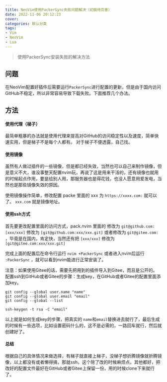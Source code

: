 ```yaml
---
title: NeoVim使用PackerSync失败问题解决（初稿待完善）
date: 2022-11-06 20:12:23
cover: 
categories: 默认分类
tags:
- Vim
- NeoVim
- Lua
---
```


> 使用PackerSync安装失败的解决方法

<!--more-->

## 问题

在NeoVim配置好插件后需要运行`PackerSync`进行配置的更新，但是由于国内访问GitHub不稳定，所以非常容易导致下载失败。下面推荐几个办法。

## 方法

#### 使用代理（梯子）

最简单粗暴的办法就是使用代理来提高对GitHub的访问稳定性以及速度，简单快速实用，但是梯子不是每个人都有。
对于梯子不便透露，自己找。

#### 使用镜像

虽然有人做过插件的一些镜像，但是都已经失效，当然也可以自己来制作镜像，但是意义不大，谁没事整天配置nvim玩，再说了这是用来干活的，还有镜像也就用的时候起点作用，要是给别人用，那服务器也是得花钱，也没人愿意用爱发电，当然也是那些镜像失效的原因。

使用镜像操作简单，修改配置  packe  里面的  xxx 为 `https://xxxx.com:` 就可以了。 `xxx.com` 就是镜像地址。

#### 使用ssh方式

首先要更改配置里面的访问方式，pack.nvim 里面的 修改为 `git@github.com:`  `[xxx/xxx]` 修改为 `[git@github.com:xxx/xxx.git]`
或者修改为 `git@gitee.com:`  ，毕竟是在国内，肯定快，当然还有把  `[xxx/xxx]`  修改为  `[git@gitee.com:xxx/xxx.git]`

完成上面的配置后在命令行运行 `nvim +PackerSync` 或者进入nvim后运行 `:PackerSync` ，就可以看到nvim能进行正常安装了。

注意：如果使用Gitee的话，需要先把用到的插件导入到Gitee，而且是公开的。
配置ssh到GitHub或者Gitee的步骤：生成key，在GitHub或者Gitee的配置里面添加key。

```
git config --global user.name "name"
git config --global user.email "email"
git config --global --list

ssh-keygen -t rsa -C "email"
```

以上就是如何生成key的步骤，把真实的 `name`和`email`替换进去就行了，最后生成的时候有一些选项，比如设置密码什么的，这不是必需的，一路回车就行，然后就创建好了。

#### 总结

根据自己的具体情况来做选择，有梯子就直接上梯子，没梯子想折腾镜像就折腾镜像，以上都没有或者懒得搞，那就ssh，这个除了改的时候麻烦点，其他都好，把改好的配置文件最好在GitHub或者Gitee上保留一份，用的时候clone下来就行了。

